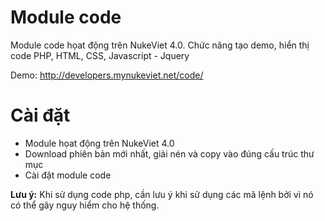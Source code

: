 # Module code

Module code họat động trên NukeViet 4.0. Chức năng tạo demo, hiển thị code PHP, HTML, CSS, Javascript - Jquery

Demo: http://developers.mynukeviet.net/code/

# Cài đặt

- Module họat động trên NukeViet 4.0 
- Download phiên bản mới nhất, giải nén và copy vào đúng cấu trúc thư mục
- Cài đặt module code

**Lưu ý:** Khi sử dụng code php, cần lưu ý khi sử dụng các mã lệnh bởi vì nó có thể gây nguy hiểm cho hệ thống.
